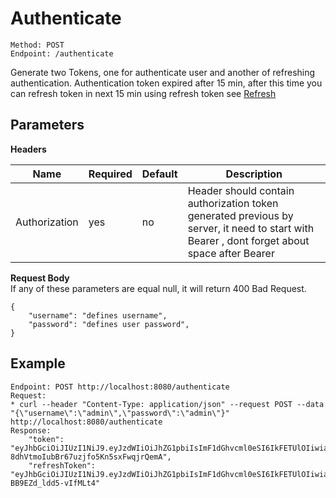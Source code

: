 # Authenticate
    Method: POST
    Endpoint: /authenticate

Generate two Tokens, one for authenticate user and another of refreshing authentication.
Authentication token expired after 15 min, after this time you can refresh token in next 15 min using refresh token
see <a href=refresh.md>Refresh</a>

## Parameters
<b>Headers</b>

| Name | Required | Default | Description | 
| --- | --- | --- | --- |
| Authorization | yes| no | Header should contain authorization token generated previous by server, it need to start with Bearer , dont forget about space after Bearer|

<b>Request Body</b>
<br/>If any of these parameters are equal null, it will return 400 Bad Request.
```
{
    "username": "defines username",
    "password": "defines user password",
}
```
## Example 
```
Endpoint: POST http://localhost:8080/authenticate
Request:
* curl --header "Content-Type: application/json" --request POST --data "{\"username\":\"admin\",\"password\":\"admin\"}" http://localhost:8080/authenticate
Response: 
    "token": "eyJhbGciOiJIUzI1NiJ9.eyJzdWIiOiJhZG1pbiIsImF1dGhvcml0eSI6IkFETUlOIiwiaWF0IjoxNTk5MDU0MzAyLCJleHAiOjE1OTkwNTUyMDJ9.C_EeiJdA-8dhVtmoIubBr67uzjfo5Kn5sxFwqjrQemA",
    "refreshToken": "eyJhbGciOiJIUzI1NiJ9.eyJzdWIiOiJhZG1pbiIsImF1dGhvcml0eSI6IkFETUlOIiwiaWF0IjoxNTk5MDU0MzAyLCJleHAiOjE1OTkwNTYxMDJ9.TUgz2i0PsLgDVLka2EzK9Sx-BB9EZd_ldd5-vIfMLt4"
```
